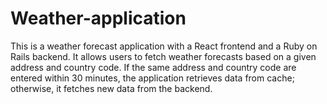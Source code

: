 # Weather-application
This is a weather forecast application with a React frontend and a Ruby on Rails backend. It allows users to fetch weather forecasts based on a given address and country code. If the same address and country code are entered within 30 minutes, the application retrieves data from cache; otherwise, it fetches new data from the backend.
